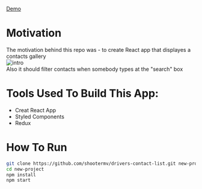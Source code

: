 [Demo](http://shootermv.github.io/drivers-contact-list/)  

# Motivation
The motivation behind this repo was - to create React app that displayes a contacts gallery   
![intro](https://raw.githubusercontent.com/shootermv/drivers-contact-list/master/screen.png?raw=true)    
Also it should filter contacts when somebody types at the "search" box

# Tools Used To Build This App:  
- Creat React App
- Styled Components
- Redux

# How To Run
 ```bash
git clone https://github.com/shootermv/drivers-contact-list.git new-project
cd new-project
npm install
npm start
```        